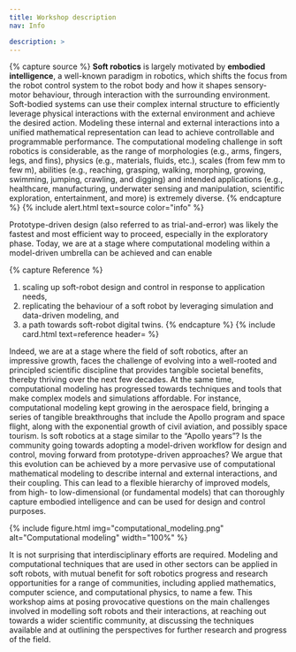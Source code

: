 ```yaml
---
title: Workshop description
nav: Info

description: > 
---
```


{% capture source %} 
**Soft robotics** is largely motivated by **embodied intelligence**, a well-known paradigm in robotics, which shifts the focus from the robot control system to the robot body and how it shapes sensory- motor behaviour, through interaction with the surrounding environment. Soft-bodied systems can use their complex internal structure to efficiently leverage physical interactions with the external environment and achieve the desired action. Modeling these internal and external interactions into a unified mathematical representation can lead to achieve controllable and programmable performance. The computational modeling challenge in soft robotics is considerable, as the range of morphologies (e.g., arms, fingers, legs, and fins), physics (e.g., materials, fluids, etc.), scales (from few mm to few m), abilities (e.g., reaching, grasping, walking, morphing, growing, swimming, jumping, crawling, and digging) and intended applications (e.g., healthcare, manufacturing, underwater sensing and manipulation, scientific exploration, entertainment, and more) is extremely diverse.
{% endcapture %}
{% include alert.html text=source color="info" %}


Prototype-driven design (also referred to as trial-and-error) was likely the fastest and most efficient way to proceed, especially in the exploratory phase. Today, we are at a stage where computational modeling within a model-driven umbrella can be achieved and can enable 

{% capture Reference %} 
1. scaling up soft-robot design and control in response to application needs,  
2. replicating the behaviour of a soft robot by leveraging simulation and data-driven modeling, and 
3. a path towards soft-robot digital twins. 
{% endcapture %} {% include card.html text=reference header= %}

Indeed, we are at a stage where the field of soft robotics, after an impressive growth, faces the challenge of evolving into a well-rooted and principled scientific discipline that provides tangible societal benefits, thereby thriving over the next few decades. At the same time, computational modeling has progressed towards techniques and tools that make complex models and simulations affordable. For instance, computational modeling kept growing in the aerospace field, bringing a series of tangible breakthroughs that include the Apollo program and space flight, along with the exponential growth of civil aviation, and possibly space tourism. Is soft robotics at a stage similar to the “Apollo years”? Is the community going towards adopting a model-driven workflow for design and control, moving forward from prototype-driven approaches? We argue that this evolution can be achieved by a more pervasive use of computational mathematical modeling to describe internal and external interactions, and their coupling. This can lead to a flexible hierarchy of improved models, from high- to low-dimensional (or fundamental models) that can thoroughly capture embodied intelligence and can be used for design and control purposes.

{% include figure.html img="computational_modeling.png" alt="Computational modeling" width="100%" %}

It is not surprising that interdisciplinary efforts are required. Modeling and computational techniques that are used in other sectors can be applied in soft robots, with mutual benefit for soft robotics progress and research opportunities for a range of communities, including applied mathematics, computer science, and computational physics, to name a few. This workshop aims at posing provocative questions on the main challenges involved in modelling soft robots and their interactions, at reaching out towards a wider scientific community, at discussing the techniques available and at outlining the perspectives for further research and progress of the field.



